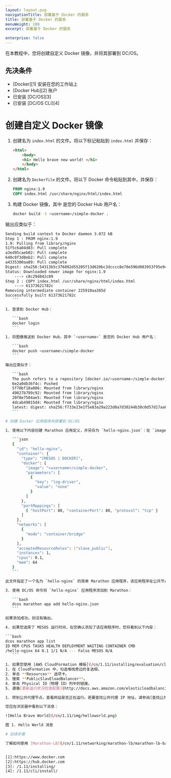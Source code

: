 ```yaml
---
layout: layout.pug
navigationTitle: 部署基于 Docker 的服务
title: 部署基于 Docker 的服务
menuWeight: 100
excerpt: 部署基于 Docker 的服务

enterprise: false
---
```



在本教程中，您将创建自定义 Docker 镜像，并将其部署到 DC/OS。

## 先决条件

* [Docker][1] 安装在您的工作站上
* [Docker Hub][2] 账户
* 已安装 [DC/OS][3]
* 已安装 [DC/OS CLI][4]

# 创建自定义 Docker 镜像

1. 创建名为 `index.html` 的文件。将以下标记粘贴到 `index.html` 并保存：

    ```html
    <html>
        <body>
        <h1> Hello brave new world! </h1>
        </body>
    </html>
    ```

1. 创建名为 `Dockerfile` 的文件。将以下 Docker 命令粘贴到其中，并保存：

    ```dockerfile
    FROM nginx:1.9
    COPY index.html /usr/share/nginx/html/index.html
    ```

1. 构建 Docker 镜像，其中 <username><username>是您的 Docker Hub 用户名：

    ```bash
    docker build -t <username>/simple-docker .
    ```

 输出应类似于：

 ```bash
 Sending build context to Docker daemon 3.072 kB
 Step 1 : FROM nginx:1.9
 1.9: Pulling from library/nginx
 51f5c6a04d83: Pull complete
 a3ed95caeb02: Pull complete
 640c8f3d0eb2: Pull complete
 a4335300aa89: Pull complete
 Digest: sha256:54313b5c376892d55205f13d620bc3dcccc8e70e596d083953f95e94f071f6db
 Status: Downloaded newer image for nginx:1.9
     ---> c8c29d842c09
 Step 2 : COPY index.html /usr/share/nginx/html/index.html
     ---> 61373621782c
 Removing intermediate container 225910aa385d
 Successfully built 61373621782c
    ```

1. 登录到 Docker Hub：

    ```bash
    docker login
    ```

1. 将图像推送到 Docker Hub，其中 `<username>` 是您的 Docker Hub 用户名：

    ```bash
    docker push <username>/simple-docker
    ```

 输出应类似于：

    ```bash
    The push refers to a repository [docker.io/<username>/simple-docker]
    6e2a0db36f4c: Pushed
    5f70bf18a086: Mounted from library/nginx
    49027b789c92: Mounted from library/nginx
    20f8e7504ae5: Mounted from library/nginx
    4dcab49015d4: Mounted from library/nginx
    latest: digest: sha256:f733e23e1f5e83a29a223d0a7d30244b30c0d57d17aa0421d962019545d69c17 size: 2185
    ```

# 创建 Docker 应用程序并部署到 DC/OS

1. 使用以下内容创建 Marathon 应用定义，并另存为 `hello-nginx.json`：在 `image` 字段，替换 `<username>在` with your Docker Hub username. In the `type` field, specify `字段中，按您需要的 [containerizer runtime](/cn/1.11/deploying-services/containerizers/) 指定 MESOS` or ` 或 DOCKER。

    ```json
    {
      "id": "hello-nginx",
      "container": {
        "type": "[MESOS | DOCKER]",
        "docker": {
          "image": "<username>/simple-docker",
          "parameters": [
            {
              "key": "log-driver",
              "value": "none"
            }
          ]
        },
        "portMappings": [
          { "hostPort": 80, "containerPort": 80, "protocol": "tcp" }
        ]
      },
      "networks": [
        {
          "mode": "container/bridge"
        }
      ],
      "acceptedResourceRoles": ["slave_public"],
      "instances": 1,
      "cpus": 0.1,
      "mem": 64
    }
    ```

 此文件指定了一个名为 `hello-nginx` 的简单 Marathon 应用程序，该应用程序在公共节点上运行自身的一个实例。

3. 使用 DC/OS 命令将 `hello-nginx` 应用程序添加到 Marathon：

    ```bash
    dcos marathon app add hello-nginx.json
    ```

 如果添加成功，则没有输出。

4. 如果您选择了 MESOS 运行时间，在您确认添加了该应用程序时，您将看到以下内容：

 ```bash
 dcos marathon app list
 ID MEM CPUS TASKS HEALTH DEPLOYMENT WAITING CONTAINER CMD
 /hello-nginx 64 0.1 1/1 N/A --- False MESOS N/A
    ```

1. 如果您使用 [AWS CloudFormation 模板](/cn/1.11/installing/evaluation/cloud-installation/aws/) 将应用程序公开到应用定义中指定的端口（例如，端口 80），则必须在公共 ELB 上重新设置运行状况检查。
 1. 在 CloudFormation 中，勾选堆栈旁边的复选框。
 2. 单击 **Resources** 选项卡。
 3. 搜索 **PublicSlavEloadBalancer**。
 4. 单击 Physical ID（物理 ID）列中的链接。
 5. 遵循[更新运行状况检查配置](http://docs.aws.amazon.com/elasticloadbalancing/latest/classic/elb-healthchecks.html#update-health-check-config)中的说明。

1. 转到公共代理节点，查看网站是否正在运行。若要查找公共代理 IP 地址，请参阅[查找公共代理 IP](/cn/1.11/administering-clusters/locate-public-agent/)。

 您应在浏览器中看到以下消息：

 ![Hello Brave World](/cn/1.11/img/helloworld.png)

 图 1. Hello World 消息 

# 后续步骤

了解如何使用 [Marathon-LB](/cn/1.11/networking/marathon-lb/marathon-lb-basic-tutorial/) 在公共节点上对应用程序进行负载均衡。


 [1]:https://www.docker.com
 [2]:https://hub.docker.com
 [3]: /1.11/installing/
 [4]: /1.11/cli/install/
